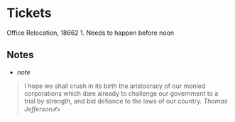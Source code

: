 # Tickets
Office Relocation, 18662
	1. Needs to happen before noon

## Notes
- *note*

> I hope we shall crush in its birth the aristocracy of our monied corporations which dare already to challenge our government to a trial by strength, and bid defiance to the laws of our country.
>  <cite>Thomas Jefferson</cite>✍️